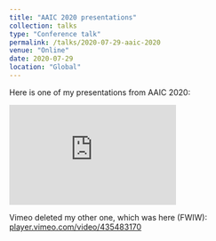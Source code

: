 ```yaml
---
title: "AAIC 2020 presentations"
collection: talks
type: "Conference talk"
permalink: /talks/2020-07-29-aaic-2020
venue: "Online"
date: 2020-07-29
location: "Global"
---
```


Here is one of my presentations from AAIC 2020:

<iframe height="180" src="http://www.youtube.com/embed/OIiHNASiQ0Y" frameborder="0" allowfullscreen></iframe>

<br/>

Vimeo deleted my other one, which was here (FWIW):<br/>[player.vimeo.com/video/435483170](https://player.vimeo.com/video/435483170)